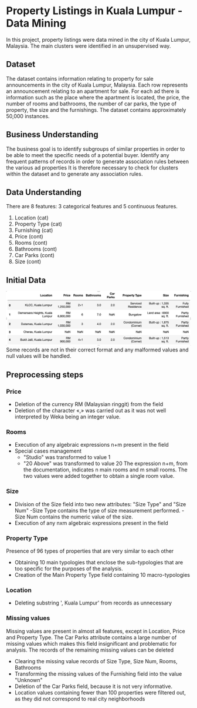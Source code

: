 # Property Listings in Kuala Lumpur - Data Mining
In this project, property listings were data mined in the city of Kuala Lumpur, Malaysia. The main clusters were identified in an unsupervised way.

## Dataset
The dataset contains information relating to property for sale announcements in the city of Kuala Lumpur, Malaysia.
Each row represents an announcement relating to an apartment for sale.
For each ad there is information such as the place where the apartment is located, the price, the number of rooms and bathrooms, the number of car parks, the type of property, the size and the furnishings.
The dataset contains approximately 50,000 instances.

## Business Understanding
The business goal is to identify subgroups of similar properties in order to be able to meet the specific needs of a potential buyer.
Identify any frequent patterns of records in order to generate association rules between the various ad properties
It is therefore necessary to check for clusters within the dataset and to generate any association rules.

## Data Understanding
There are 8 features: 3 categorical features and 5 continuous features. 

1. Location (cat)
2. Property Type (cat)
3. Furnishing (cat)
4. Price (cont)
5. Rooms (cont)
6. Bathrooms (cont)
7. Car Parks (cont)
8. Size (cont)

## Initial Data
<img src="figures/fig1.png" width="700" />
Some records are not in their correct format and any malformed values and null values will be handled.

## Preprocessing steps
### Price
- Deletion of the currency RM (Malaysian ringgit) from the field
- Deletion of the character «,» was carried out as it was not well interpreted by Weka being an integer value.

### Rooms
- Execution of any algebraic expressions n+m present in the field
- Special cases management
  - "Studio" was transformed to value 1
  - "20 Above" was transformed to value 20
The expression n+m, from the documentation, indicates n main rooms and m small rooms. The two values were added together to obtain a single room value.

### Size
- Division of the Size field into two new attributes: "Size Type" and "Size Num"
  -Size Type contains the type of size measurement performed.
  -Size Num contains the numeric value of the size.
- Execution of any nxm algebraic expressions present in the field

### Property Type
Presence of 96 types of properties that are very similar to each other
- Obtaining 10 main typologies that enclose the sub-typologies that are too specific for the purposes of the analysis.
- Creation of the Main Property Type field containing 10 macro-typologies

### Location
- Deleting substring ', Kuala Lumpur' from records as unnecessary

### Missing values
Missing values are present in almost all features, except in Location, Price and Property Type. The Car Parks attribute contains a large number of missing values which makes this field insignificant and problematic for analysis. The records of the remaining missing values can be deleted

- Clearing the missing value records of Size Type, Size Num, Rooms, Bathrooms
- Transforming the missing values of the Furnishing field into the value "Unknown"
- Deletion of the Car Parks field, because it is not very informative.
- Location values containing fewer than 100 properties were filtered out, as they did not correspond to real city neighborhoods


